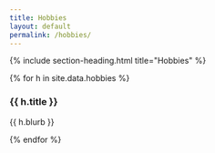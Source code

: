 ```yaml
---
title: Hobbies
layout: default
permalink: /hobbies/
---
```


{% include section-heading.html title="Hobbies" %}
<div class="grid grid-2">
  {% for h in site.data.hobbies %}
    <div class="card">
      <h3>{{ h.title }}</h3>
      <p>{{ h.blurb }}</p>
    </div>
  {% endfor %}
</div>
